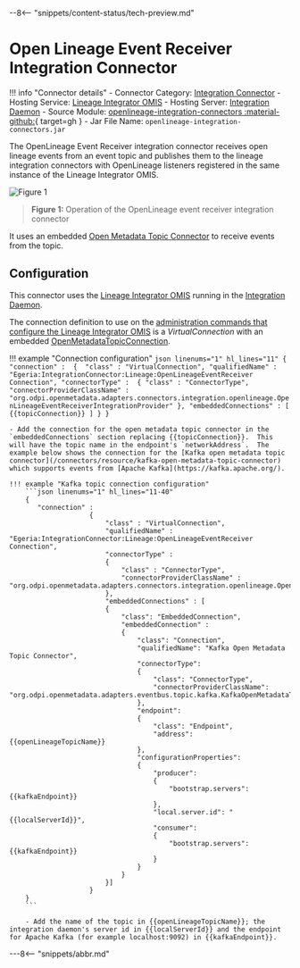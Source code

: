 <!-- SPDX-License-Identifier: CC-BY-4.0 -->
<!-- Copyright Contributors to the ODPi Egeria project. -->

--8<-- "snippets/content-status/tech-preview.md"

# Open Lineage Event Receiver Integration Connector

!!! info "Connector details"
    - Connector Category: [Integration Connector](/concepts/integration-connector)
    - Hosting Service: [Lineage Integrator OMIS](/services/omis/lineage-integrator/overview)
    - Hosting Server: [Integration Daemon](/concepts/integration-daemon)
    - Source Module: [openlineage-integration-connectors :material-github:](https://github.com/odpi/egeria/tree/main/open-metadata-implementation/adapters/open-connectors/integration-connectors/openlineage-integration-connectors){ target=gh }
    - Jar File Name: `openlineage-integration-connectors.jar`

The OpenLineage Event Receiver integration connector receives open lineage events from an event topic and publishes them to the lineage integration connectors with OpenLineage listeners registered in the same instance of the Lineage Integrator OMIS.

![Figure 1](open-lineage-event-receiver-integration-connector.svg)
> **Figure 1:** Operation of the OpenLineage event receiver integration connector

It uses an embedded [Open Metadata Topic Connector](/concepts/open-metadata-topic-connector) to receive events from the topic.

## Configuration

This connector uses the [Lineage Integrator OMIS](/services/omis/lineage-integrator/overview) running in the [Integration Daemon](/concepts/integration-daemon).

The connection definition to use on the [administration commands that configure the Lineage Integrator OMIS](/guides/admin/servers/by-server-type/configuring-an-integration-daemon) is a *VirtualConnection* with an embedded [OpenMetadataTopicConnection](/concepts/open-metadata-topic-connector). 

!!! example "Connection configuration"
    ```json linenums="1" hl_lines="11"
    {
       "connection" : 
                    { 
                        "class" : "VirtualConnection",
                        "qualifiedName" : "Egeria:IntegrationConnector:Lineage:OpenLineageEventReceiver Connection",
                        "connectorType" : 
                        {
                            "class" : "ConnectorType",
                            "connectorProviderClassName" : "org.odpi.openmetadata.adapters.connectors.integration.openlineage.OpenLineageEventReceiverIntegrationProvider"
                        },
                        "embeddedConnections" : [ {{topicConnection}} ]
                    }
    }
    ```

    - Add the connection for the open metadata topic connector in the `embeddedConnections` section replacing {{topicConnection}}.  This will have the topic name in the endpoint's `networkAddress`.  The example below shows the connection for the [Kafka open metadata topic connector](/connectors/resource/kafka-open-metadata-topic-connector) which supports events from [Apache Kafka](https://kafka.apache.org/).

    !!! example "Kafka topic connection configuration"
        ```json linenums="1" hl_lines="11-40"
        {
           "connection" : 
                        { 
                            "class" : "VirtualConnection",
                            "qualifiedName" : "Egeria:IntegrationConnector:Lineage:OpenLineageEventReceiver Connection",
                            "connectorType" : 
                            {
                                "class" : "ConnectorType",
                                "connectorProviderClassName" : "org.odpi.openmetadata.adapters.connectors.integration.openlineage.OpenLineageEventReceiverIntegrationProvider"
                            },
                            "embeddedConnections" : [
                            {
                                "class": "EmbeddedConnection",
                                "embeddedConnection" : 
                                {
                                    "class": "Connection",
                                    "qualifiedName": "Kafka Open Metadata Topic Connector",
                                    "connectorType":
                                    {
                                        "class": "ConnectorType",
                                        "connectorProviderClassName": "org.odpi.openmetadata.adapters.eventbus.topic.kafka.KafkaOpenMetadataTopicProvider"      
                                    },
                                    "endpoint":
                                    {
                                        "class": "Endpoint",
                                        "address": {{openLineageTopicName}}
                                    },
                                    "configurationProperties": 
                                    {
                                        "producer": 
                                        {
                                            "bootstrap.servers": {{kafkaEndpoint}}
                                        },
                                        "local.server.id": "{{localServerId}}",
                                        "consumer":
                                        {
                                            "bootstrap.servers": {{kafkaEndpoint}}
                                        }
                                    }
                                }
                            }]
                        }
        }
        ```
        
        - Add the name of the topic in {{openLineageTopicName}}; the integration daemon's server id in {{localServerId}} and the endpoint for Apache Kafka (for example localhost:9092) in {{kafkaEndpoint}}.

     
---8<-- "snippets/abbr.md"
